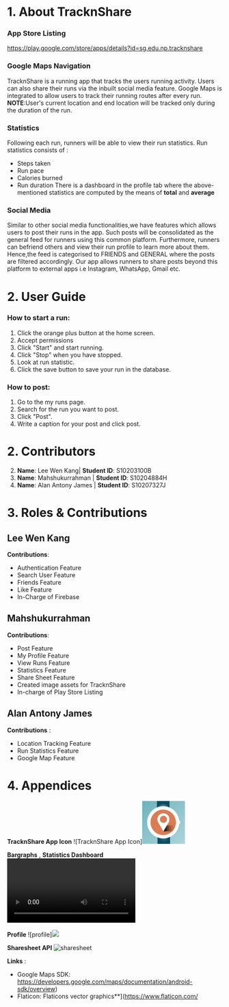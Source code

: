 # 1. About TracknShare 
### App Store Listing
https://play.google.com/store/apps/details?id=sg.edu.np.tracknshare

### Google Maps Navigation
TracknShare is a running app that tracks the users running activity. Users can also share their runs via the inbuilt social media feature.
Google Maps is integrated to allow users to track their running routes after every run.
**NOTE**:User's current location and end location will be tracked only during the duration of the run.

### Statistics
Following each run, runners will be able to view their run statistics.
Run statistics consists of :
  - Steps taken
  - Run pace
  - Calories burned
  - Run duration
  There is a dashboard in the profile tab where the above-mentioned statistics are computed by the means of **total** and **average**
  
 ### Social Media
 Similar to other social media functionalities,we have features which allows users to post their runs in the app. Such posts will be consolidated as the general feed
 for runners using this common platform.
 Furthermore, runners can befriend others and view their run profile to learn more about them.
 Hence,the feed is categorised to FRIENDS and GENERAL where the posts are filtered accordingly.
 Our app allows runners to share posts beyond this platform to external apps i.e Instagram, WhatsApp, Gmail etc.

# 2. User Guide
### How to start a run:
1. Click the orange plus button at the home screen.
2. Accept permissions
3. Click "Start" and start running.
4. Click "Stop" when you have stopped.
5. Look at run statistic.
6. Click the save button to save your run in the database.

### How to post:
1. Go to the my runs page.
2. Search for the run you want to post.
3. Click "Post".
4. Write a caption for your post and click post.

# 2. Contributors
2. **Name**: Lee Wen Kang|
   **Student ID**: S10203100B
2. **Name**: Mahshukurrahman |
   **Student ID**: S10204884H
3. **Name**: Alan Antony James |
   **Student ID**: S10207327J
  
# 3. Roles & Contributions
 
 ## Lee Wen Kang
 
 **Contributions**:
  - Authentication Feature
  - Search User Feature
  - Friends Feature
  - Like Feature
  - In-Charge of Firebase

 ## Mahshukurrahman
 
 **Contributions**:
  - Post Feature
  - My Profile Feature
  - View Runs Feature
  - Statistics Feature
  - Share Sheet Feature
  - Created image assets for TracknShare
  - In-charge of Play Store Listing
  
 ## Alan Antony James

 **Contributions** :
  - Location Tracking Feature
  - Run Statistics Feature
  - Google Map Feature
  
  # 4. Appendices

  **TracknShare App Icon**
  ![TracknShare App Icon]<img src="/app/src/main/ic_launcher-playstore.png" width="100">
  
  **Bargraphs** , **Statistics Dashboard**
  ![Statistics Dashboard.mp4](https://user-images.githubusercontent.com/73008987/127649810-6622caf4-93a5-4a89-ba2c-a84a99d8fed5.mp4)

  **Profile**
  ![profile]<img src="https://user-images.githubusercontent.com/73008987/127648035-076f56c1-2f50-4c8b-8ec5-9e2da99795c4.png" width="100">
 
 
  **Sharesheet API**
  ![sharesheet](https://user-images.githubusercontent.com/73008987/127647675-9eea376c-a22b-4f4d-9c2a-b0ef18c00af3.png)

  **Links** :
  - Google Maps SDK: https://developers.google.com/maps/documentation/android-sdk/overview)
  - Flaticon: Flaticons vector graphics**](https://www.flaticon.com/
